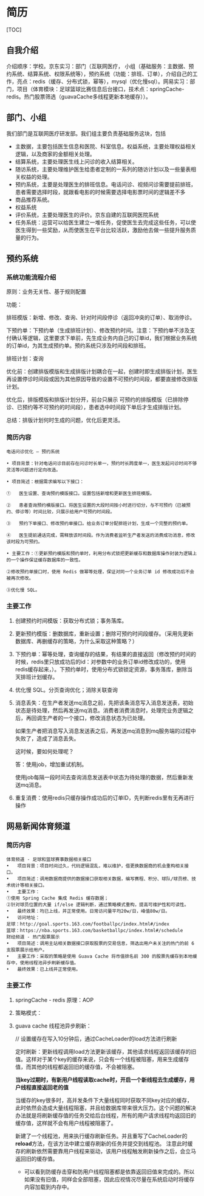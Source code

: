 # 简历

[TOC]

## 自我介绍

介绍顺序：学校。京东实习：部门（互联网医疗， 小组（基础服务：主数据、预约系统、结算系统、权限系统等），预约系统（功能：排班、订单），介绍自己的工作，亮点：redis（缓存、分布式锁，幂等），mysql（优化慢sql）。网易实习：部门，项目（体育模块：足球篮球比赛信息后台接口，技术点：springCache-redis。热门股票筛选（guavaCache多线程更新本地缓存））。

## 部门、小组

我们部门是互联网医疗研发部。我们组主要负责基础服务这块，包括

- 主数据，主要包括医生信息和医院、科室信息。权益系统，主要处理权益相关逻辑，以及商家的金额相关处理。
- 结算系统，主要处理医生线上问诊的收入结算相关。
- 随访系统，主要处理维护医生给患者定制的一系列的随访计划以及一些量表相关权益的处理。
- 预约系统，主要是处理医生的排班信息。电话问诊、视频问诊需要提前排班，患者需要选择时段，就跟看电影的时候需要选择电影票时间的逻辑差不多
- 商品推荐系统。
- 权益系统
- 评价系统，主要处理医生的评价。京东自建的互联网医院系统
- 任务系统：运营可以给医生建立一堆任务，促使医生去完成这些任务，可以使医生得到一些奖励，从而使医生在平台比较活跃，激励他去做一些提升服务质量的行为。

## 预约系统

### 系统功能流程介绍

原则：业务无关性、基于规则配置

功能：

排班模版：新增、修改、查询、针对时间段停诊（返回冲突的订单）、取消停诊。

下预约单：下预约单（生成排班计划）、修改预约时间。注意：下预约单不涉及支付确认等逻辑，这里要求下单前，先生成业务内自己的订单id，我们根据业务系统的订单id，为其生成预约单。预约系统只涉及时间段和排班。

排班计划：查询

优化前：创建排版模版和生成排版计划耦合在一起，创建时即生成排版计划，医生再设置停诊时间段或因为其他原因导致的设置不可预约时间段，都要直接修改排版计划。

优化后，排版模版和排版计划分开，前台只展示 可预约的排版模版（已排除停诊、已预约等不可预约的时间段），患者选中时间段下单后才生成排版计划。

总结：排版计划何时生成的问题，优化后更灵活。

### 简历内容

```
电话问诊优化 – 预约系统 

• 项目背景：针对电话问诊目前存在问诊时长单一，预约时长跨度单一，医生发起问诊时间不够灵活等问题进行定向改造。

• 项目简述：根据需求编写以下接口：

①   医生设置、查询预约模版接口。设置包括新增和更新医生排班模版。

②   患者查询预约模版接口。将医生设置的大段时间按小时进行切分，与不可预约（已被预约、停诊等）时间比较，只展示给用户可预约时间段。

③   预约下单接口、修改预约单接口。给业务订单分配排班计划，生成一个完整的预约单。

④   医生提前通话完成，需释放该时间段。作为消费者监听生产者发送的消费成功消息，修改该时段为可预约。

• 主要工作：①更新预约模版和预约单时，利用分布式锁把更新缓存和数据库操作封装为逻辑上的一个操作保证缓存数据库的一致性。

②修改预约单接口时，使用 Redis 做幂等处理，保证对同一个业务订单 id 修改成功后不会被再次修改。

③优化慢 SQL。
```

### 主要工作

1. 创建预约时间模版：获取分布式锁；事务落库。
2. 更新预约模版：删数据库，重新设置；删除可预约时间段缓存。（采用先更新数据库、再删缓存的策略，为什么采取这种策略？）
3. 下预约单：幂等处理，查询缓存的结果，有结果的直接返回（修改预约时间的时候，redis里只放成功后的id：对参数中的业务订单id修改成功的，使用redis缓存起来，）。下预约单时，使用分布式锁锁定资源，事务落库，删除当天排班计划缓存。

4. 优化慢 SQL。分页查询优化；消除关联查询

5. 消息丢失：在生产者发送mq消息之前，先把该条消息写入消息发送表，初始状态是待处理，然后再发送mq消息。消费者消费消息时，处理完业务逻辑之后，再回调生产者的一个接口，修改消息状态为已处理。

   如果生产者把消息写入消息发送表之后，再发送mq消息到mq服务端的过程中失败了，造成了消息丢失。

   这时候，要如何处理呢？

   答：使用job，增加重试机制。

   使用job每隔一段时间去查询消息发送表中状态为待处理的数据，然后重新发送mq消息。

6. 重复消费：使用redis只缓存操作成功后的订单ID，先判断redis里有无再进行操作

## 网易新闻体育频道

### 简历内容

```
体育频道 - 足球和篮球赛事数据相关接口
•	项目背景：项目时间过久，代码逻辑混乱，难以维护，借更换数据商的机会重构相关接口。
•	项目简述：调用数据商提供的数据接口获取相关数据，编写赛程、积分、球队/球员榜、技术统计等相关接口。
•	主要工作：
①使用 Spring Cache 集成 Redis 缓存数据；
②针对球员位置的大量 if/else 逻辑判断，通过策略模式重构，提高可维护性和可读性。
•	最终效果：均已上线，并正常使用。日常访问量平均20w/日，峰值80w/日。
•	访问地址：
足球：http://goal.sports.163.com/footballpc/index.html#/index  
篮球：https://nba.sports.163.com/basketballpc/index.html#/schedule
财经频道 - 热门股票展示
•	项目简述：调用主站相关数据接口获取股票的交易信息，筛选出用户未关注的热门的前 6 支股票展示给用户。
•	主要工作：采取的策略是使用 Guava Cache 将市值排名前 300 的股票先缓存到本地缓存中，使用线程池异步刷新缓存值。
•	最终效果：已上线并正常使用。
```

### 主要工作

1. springCache - redis 原理：AOP

2. 策略模式：

3. guava cache 线程池异步刷新：

   // 设置缓存在写入10分钟后，通过CacheLoader的load方法进行刷新

   定时刷新：更新线程调用load方法更新该缓存，其他请求线程返回该缓存的旧值。这样对于某个key的缓存来说，只会有一个线程被阻塞，用来生成缓存值，而其他的线程都返回旧的缓存值，不会被阻塞。

   **当key过期时，有新用户线程读取cache时，开启一个新线程去生成缓存，用户线程直接返回老的值**

   当缓存的key很多时，高并发条件下大量线程同时获取不同key对应的缓存，此时依然会造成大量线程阻塞，并且给数据库带来很大压力。这个问题的解决办法就是将刷新缓存值的任务交给后台线程，所有的用户请求线程均返回旧的缓存值，这样就不会有用户线程被阻塞了。

   新建了一个线程池，用来执行缓存刷新任务。并且重写了CacheLoader的**reload**方法，在该方法中建立缓存刷新的任务并提交到线程池。
   注意此时缓存的刷新依然需要靠用户线程来驱动，该用户线程触发刷新操作之后，会立马返回旧的缓存值。

   - 可以看到防缓存击穿和防用户线程阻塞都是依靠返回旧值来完成的。所以如果没有旧值，同样会全部阻塞，因此应视情况尽量在系统启动时将缓存内容加载到内存中。